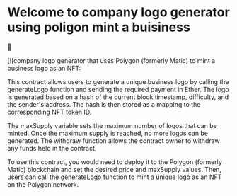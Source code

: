# Welcome to company logo generator using poligon mint a buisiness
👋


[![company logo generator that uses Polygon (formerly Matic) to mint a business logo as an NFT:

This contract allows users to generate a unique business logo by calling the generateLogo function and sending the required payment in Ether. The logo is generated based on a hash of the current block timestamp, difficulty, and the sender's address. The hash is then stored as a mapping to the corresponding NFT token ID.

The maxSupply variable sets the maximum number of logos that can be minted. Once the maximum supply is reached, no more logos can be generated. The withdraw function allows the contract owner to withdraw any funds held in the contract.

To use this contract, you would need to deploy it to the Polygon (formerly Matic) blockchain and set the desired price and maxSupply values. Then, users can call the generateLogo function to mint a unique logo as an NFT on the Polygon network.
